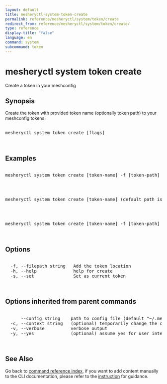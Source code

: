 ```yaml
---
layout: default
title: mesheryctl-system-token-create
permalink: reference/mesheryctl/system/token/create
redirect_from: reference/mesheryctl/system/token/create/
type: reference
display-title: "false"
language: en
command: system
subcommand: token
---
```


# mesheryctl system token create

Create a token in your meshconfig

## Synopsis

Create the token with provided token name (optionally token path) to your meshconfig tokens.
<pre class='codeblock-pre'>
<div class='codeblock'>
mesheryctl system token create [flags]

</div>
</pre> 

## Examples

<pre class='codeblock-pre'>
<div class='codeblock'>
mesheryctl system token create [token-name] -f [token-path]

</div>
</pre> 

<pre class='codeblock-pre'>
<div class='codeblock'>
mesheryctl system token create [token-name] (default path is auth.json)

</div>
</pre> 

<pre class='codeblock-pre'>
<div class='codeblock'>
mesheryctl system token create [token-name] -f [token-path] --set

</div>
</pre> 

## Options

<pre class='codeblock-pre'>
<div class='codeblock'>
  -f, --filepath string   Add the token location
  -h, --help              help for create
  -s, --set               Set as current token

</div>
</pre>

## Options inherited from parent commands

<pre class='codeblock-pre'>
<div class='codeblock'>
      --config string    path to config file (default "~/.meshery/config.yaml")
  -c, --context string   (optional) temporarily change the current context.
  -v, --verbose          verbose output
  -y, --yes              (optional) assume yes for user interactive prompts.

</div>
</pre>

## See Also

Go back to [command reference index](/reference/mesheryctl/), if you want to add content manually to the CLI documentation, please refer to the [instruction](/project/contributing/contributing-cli#preserving-manually-added-documentation) for guidance.
